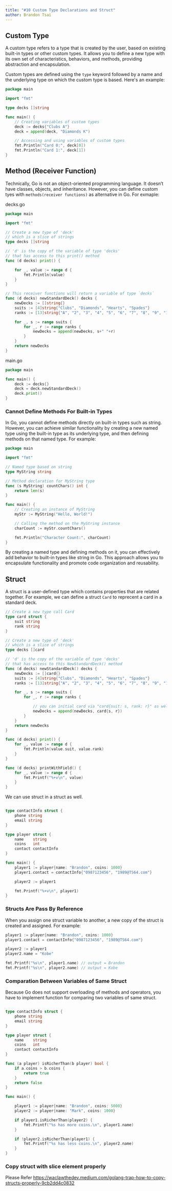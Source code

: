 ```yaml
---
title: "#10 Custom Type Declarations and Struct"
author: Brandon Tsai
---
```


Custom Type
----------------------------------------------------------------

A custom type refers to a type that is created by the user, based on existing built-in types or other custom types. It allows you to define a new type with its own set of characteristics, behaviors, and methods, providing abstraction and encapsulation.

Custom types are defined using the `type` keyword followed by a name and the underlying type on which the custom type is based. Here's an example:

```go
package main

import "fmt"

type decks []string

func main() {
	// Creating variables of custom types
	deck := decks{"Clubs A"}
	deck = append(deck, "Diamonds K")

	// Accessing and using variables of custom types
	fmt.Println("Card 0:", deck[0])
	fmt.Println("Card 1:", deck[1])
}

```

Method (Receiver Function)
----------------------------------------------------------------

Technically, Go is not an object-oriented programming language. It doesn’t have classes, objects, and inheritance. However, you can define custom tyes with `methods(receiver functions)` as alternative in Go. For exmaple:

decks.go
```go
package main

import "fmt"

// Create a new type of 'deck'
// which is a slice of strings
type decks []string

// 'd' is the copy of the variable of type 'decks'
// that has access to this print() method
func (d decks) print() {

	for _, value := range d {
		fmt.Println(value)
	}
}

// This receiver functions will return a variable of type `decks`
func (d decks) newStandardDeck() decks {
	newDecks := []string{}
	suits := [4]string{"Clubs", "Diamonds", "Hearts", "Spades"}
	ranks := [13]string{"A", "2", "3", "4", "5", "6", "7", "8", "9", "10", "J", "Q", "K"}

	for _, s := range suits {
		for _, r := range ranks {
			newDecks = append(newDecks, s+" "+r)
		}
	}
	return newDecks
}


```

main.go
```go
package main

func main() {
	deck := decks{}
	deck = deck.newStandardDeck()
	deck.print()
}
```

### Cannot Define Methods For Built-in Types


In Go, you cannot define methods directly on built-in types such as string. However, you can achieve similar functionality by creating a new named type using the built-in type as its underlying type, and then defining methods on that named type. For example:

```go
package main

import "fmt"

// Named type based on string
type MyString string

// Method declaration for MyString type
func (s MyString) countChars() int {
	return len(s)
}

func main() {
	// Creating an instance of MyString
	myStr := MyString("Hello, World!")

	// Calling the method on the MyString instance
	charCount := myStr.countChars()

	fmt.Println("Character Count:", charCount)
}

```

By creating a named type and defining methods on it, you can effectively add behavior to built-in types like string in Go. This approach allows you to encapsulate functionality and promote code organization and reusability.


Struct
-------

A struct is a user-defined type which contains properties that are related together. 
For example, we can define a struct `Card` to reprecent a card in a standard deck.

```go
// Create a new type call Card
type card struct {
	suit string
	rank string
}

// Create a new type of 'deck'
// which is a slice of strings
type decks []card

// 'd' is the copy of the variable of type 'decks'
// that has access to this NewStandardDeck() method
func (d decks) newStandardDeck() decks {
	newDecks := []card{}
	suits := [4]string{"Clubs", "Diamonds", "Hearts", "Spades"}
	ranks := [13]string{"A", "2", "3", "4", "5", "6", "7", "8", "9", "10", "J", "Q", "K"}

	for _, s := range suits {
		for _, r := range ranks {

			// you can initial card via "card{suit: s, rank: r}" as well
			newDecks = append(newDecks, card{s, r})
		}
	}
	return newDecks
}

func (d decks) print() {
	for _, value := range d {
		fmt.Println(value.suit, value.rank)
	}
}

func (d decks) printWithField() {
	for _, value := range d {
		fmt.Printf("%+v\n", value)
	}
}


```

We can use struct in a struct as well. 

```go

type contactInfo struct {
	phone string
	email string
}

type player struct {
	name    string
	coins   int
	contact contactInfo
}

func main() {
	player1 := player{name: "Brandon", coins: 1000}
	player1.contact = contactInfo{"0987123456", "1989@TS64.com"}

	player2 := player1

	fmt.Printf("%+v\n", player1)
}

```

### Structs Are Pass By Reference
When you assign one struct variable to another, a new copy of the struct is created and assigned. For example:


```go
player1 := player{name: "Brandon", coins: 1000}
player1.contact = contactInfo{"0987123456", "1989@TS64.com"}

player2 := player1
player2.name = "Kobe"

fmt.Printf("%s\n", player1.name) // output = Brandon
fmt.Printf("%s\n", player2.name) // output = Kobe
```

### Comparation Between Variables of Same Struct

Because Go does not support overloading of methods and operators, you have to implement function for comparing two variables of same struct.

```go

type contactInfo struct {
	phone string
	email string
}

type player struct {
	name    string
	coins   int
	contact contactInfo
}

func (a player) isRicherThan(b player) bool {
	if a.coins > b.coins {
		return true
	}
	return false
}

func main() {

	player1 := player{name: "Brandon", coins: 5000}
	player2 := player{name: "Mark", coins: 1000}

	if player1.isRicherThan(player2) {
		fmt.Printf("%s has more coins.\n", player1.name)
	}

	if !player2.isRicherThan(player1) {
		fmt.Printf("%s has less coins.\n", player2.name)
	}
}

```


### Copy struct with slice element properly

Please Refer https://waclawthedev.medium.com/golang-trap-how-to-copy-structs-properly-9cb2dd4c0832


